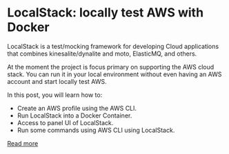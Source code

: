 # LocalStack: locally test AWS with Docker

LocalStack is a test/mocking framework for developing Cloud applications that combines kinesalite/dynalite and moto, ElasticMQ, and others.

At the moment the project is focus primary on supporting the AWS cloud stack. You can run it in your local environment without even having an AWS account and start locally test AWS.

In this post, you will learn how to:

* Create an AWS profile using the AWS CLI.
* Run LocalStack into a Docker Container.
* Access to panel UI of LocalStack.
* Run some commands using AWS CLI using LocalStack.

[Read more](https://helibertoarias.com/blog/aws/localstack-locally-test-aws-docker/)
